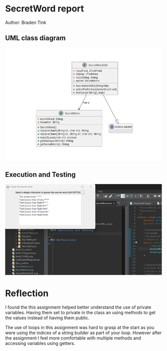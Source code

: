 # SecretWord report
Author: Braden Tink

## UML class diagram

![Example screenshot](SecretWordUML.png)

## Execution and Testing

![Example screenshot](secretWordResult.png)

# Reflection
I found the this assignment helped better understand the use of private variables. Having them set to private in the class an using methods to get the values instead of having them public. 

The use of loops in this assignment was hard to grasp at the start as you were using the indices of a string builder as part of your loop. However after the assignment I feel more comfortable with multiple methods and accessing variables using getters.  